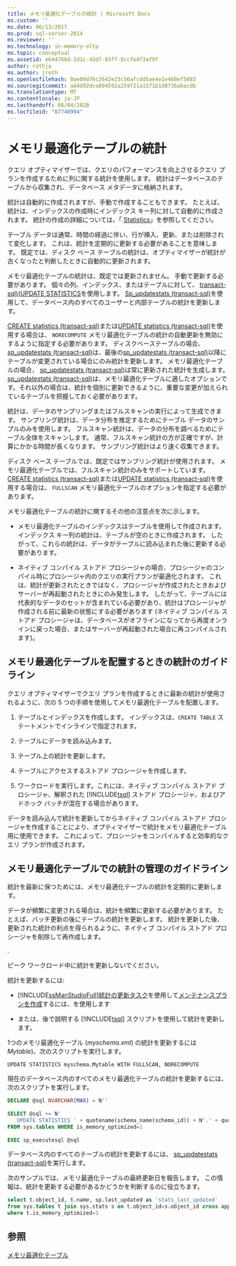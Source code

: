 ```yaml
---
title: メモリ最適化テーブルの統計 | Microsoft Docs
ms.custom: ''
ms.date: 06/13/2017
ms.prod: sql-server-2014
ms.reviewer: ''
ms.technology: in-memory-oltp
ms.topic: conceptual
ms.assetid: e644766d-1d1c-43d7-83ff-8ccfe4f3af9f
author: rothja
ms.author: jroth
ms.openlocfilehash: 0ae09d76c2642e23c56afcdd5ae4e1e468ef5883
ms.sourcegitcommit: ad4d92dce894592a259721a1571b1d8736abacdb
ms.translationtype: MT
ms.contentlocale: ja-JP
ms.lasthandoff: 08/04/2020
ms.locfileid: "87740994"
---
```

# <a name="statistics-for-memory-optimized-tables"></a>メモリ最適化テーブルの統計
  クエリ オプティマイザーでは、クエリのパフォーマンスを向上させるクエリ プランを作成するために列に関する統計を使用します。 統計はデータベースのテーブルから収集され、データベース メタデータに格納されます。  
  
 統計は自動的に作成されますが、手動で作成することもできます。 たとえば、統計は、インデックスの作成時にインデックス キー列に対して自動的に作成されます。 統計の作成の詳細については、「 [Statistics](../statistics/statistics.md)」を参照してください。  
  
 テーブル データは通常、時間の経過に伴い、行が挿入、更新、または削除されて変化します。 これは、統計を定期的に更新する必要があることを意味します。 既定では、ディスク ベース テーブルの統計は、オプティマイザーが統計が古くなったと判断したときに自動的に更新されます。  
  
 メモリ最適化テーブルの統計は、既定では更新されません。 手動で更新する必要があります。 個々の列、インデックス、またはテーブルに対して、 [transact-sql&#41;&#40;UPDATE STATISTICS](/sql/t-sql/statements/update-statistics-transact-sql)を使用します。 [Sp_updatestats &#40;transact-sql&#41;](/sql/relational-databases/system-stored-procedures/sp-updatestats-transact-sql)を使用して、データベース内のすべてのユーザーと内部テーブルの統計を更新します。  
  
 [CREATE statistics &#40;transact-sql&#41;](/sql/t-sql/statements/create-statistics-transact-sql)または[UPDATE statistics &#40;transact-sql&#41;](/sql/t-sql/statements/update-statistics-transact-sql)を使用する場合は、 `NORECOMPUTE` メモリ最適化テーブルの統計の自動更新を無効にするように指定する必要があります。 ディスクベーステーブルの場合、 [sp_updatestats &#40;transact-sql&#41;](/sql/relational-databases/system-stored-procedures/sp-updatestats-transact-sql)は、最後の[sp_updatestats &#40;transact-sql&#41;](/sql/relational-databases/system-stored-procedures/sp-updatestats-transact-sql)以降にテーブルが変更されている場合にのみ統計を更新します。 メモリ最適化テーブルの場合、 [sp_updatestats &#40;transact-sql&#41;](/sql/relational-databases/system-stored-procedures/sp-updatestats-transact-sql)は常に更新された統計を生成します。 [sp_updatestats &#40;transact-sql&#41;](/sql/relational-databases/system-stored-procedures/sp-updatestats-transact-sql)は、メモリ最適化テーブルに適したオプションです。それ以外の場合は、統計を個別に更新できるように、重要な変更が加えられているテーブルを把握しておく必要があります。  
  
 統計は、データのサンプリングまたはフルスキャンの実行によって生成できます。 サンプリング統計は、データ分布を推定するためにテーブル データのサンプルのみを使用します。 フルスキャン統計は、データの分布を調べるためにテーブル全体をスキャンします。 通常、フルスキャン統計の方が正確ですが、計算にかかる時間が長くなります。 サンプリング統計はより速く収集できます。  
  
 ディスク ベース テーブルでは、既定ではサンプリング統計が使用されます。 メモリ最適化テーブルでは、フルスキャン統計のみをサポートしています。 [CREATE statistics &#40;transact-sql&#41;](/sql/t-sql/statements/create-statistics-transact-sql)または[UPDATE statistics &#40;transact-sql&#41;](/sql/t-sql/statements/update-statistics-transact-sql)を使用する場合は、 `FULLSCAN` メモリ最適化テーブルのオプションを指定する必要があります。  
  
 メモリ最適化テーブルの統計に関するその他の注意点を次に示します。  
  
-   メモリ最適化テーブルのインデックスはテーブルを使用して作成されます。 インデックス キー列の統計は、テーブルが空のときに作成されます。 したがって、これらの統計は、データがテーブルに読み込まれた後に更新する必要があります。  
  
-   ネイティブ コンパイル ストアド プロシージャの場合、プロシージャのコンパイル時にプロシージャ内のクエリの実行プランが最適化されます。 これは、統計が更新されたときではなく、プロシージャが作成されたときおよびサーバーが再起動されたときにのみ発生します。 したがって、テーブルには代表的なデータのセットが含まれている必要があり、統計はプロシージャが作成される前に最新の状態にする必要があります  (ネイティブ コンパイル ストアド プロシージャは、データベースがオフラインになってから再度オンラインに戻った場合、またはサーバーが再起動された場合に再コンパイルされます)。  
  
## <a name="guidelines-for-statistics-when-deploying-memory-optimized-tables"></a>メモリ最適化テーブルを配置するときの統計のガイドライン  
 クエリ オプティマイザーでクエリ プランを作成するときに最新の統計が使用されるように、次の 5 つの手順を使用してメモリ最適化テーブルを配置します。  
  
1.  テーブルとインデックスを作成します。 インデックスは、`CREATE TABLE` ステートメントでインラインで指定されます。  
  
2.  テーブルにデータを読み込みます。  
  
3.  テーブル上の統計を更新します。  
  
4.  テーブルにアクセスするストアド プロシージャを作成します。  
  
5.  ワークロードを実行します。これには、ネイティブ コンパイル ストアド プロシージャ、解釈された [!INCLUDE[tsql](../../../includes/tsql-md.md)] ストアド プロシージャ、およびアドホック バッチが混在する場合があります。  
  
 データを読み込んで統計を更新してからネイティブ コンパイル ストアド プロシージャを作成することにより、オプティマイザーで統計をメモリ最適化テーブル用に使用できます。 これによって、プロシージャをコンパイルすると効率的なクエリ プランが作成されます。  
  
## <a name="guidelines-for-maintaining-statistics-on-memory-optimized-tables"></a>メモリ最適化テーブルでの統計の管理のガイドライン  
 統計を最新に保つためには、メモリ最適化テーブルの統計を定期的に更新します。  
  
 データが頻繁に変更される場合は、統計を頻繁に更新する必要があります。 たとえば、バッチ更新の後にテーブルの統計を更新します。 統計を更新した後、更新された統計の利点を得られるように、ネイティブ コンパイル ストアド プロシージャを削除して再作成します。  
  
 .  
  
 ピーク ワークロード中に統計を更新しないでください。  
  
 統計を更新するには:  
  
-   [!INCLUDE[ssManStudioFull](../../includes/ssmanstudiofull-md.md)][統計の更新タスク](../maintenance-plans/update-statistics-task-maintenance-plan.md)を使用して[メンテナンスプランを作成](../maintenance-plans/create-a-maintenance-plan.md)するには、を使用します  
  
-   または、後で説明する [!INCLUDE[tsql](../../../includes/tsql-md.md)] スクリプトを使用して統計を更新します。  
  
 1つのメモリ最適化テーブル (*myschema.xml*) の統計を更新するには *Mytable*)、次のスクリプトを実行します。  
  
```  
UPDATE STATISTICS myschema.Mytable WITH FULLSCAN, NORECOMPUTE  
```  
  
 現在のデータベース内のすべてのメモリ最適化テーブルの統計を更新するには、次のスクリプトを実行します。  
  
```sql  
DECLARE @sql NVARCHAR(MAX) = N''  
  
SELECT @sql += N'  
   UPDATE STATISTICS ' + quotename(schema_name(schema_id)) + N'.' + quotename(name) + N' WITH FULLSCAN, NORECOMPUTE'  
FROM sys.tables WHERE is_memory_optimized=1  
  
EXEC sp_executesql @sql  
```  
  
 データベース内のすべてのテーブルの統計を更新するには、 [sp_updatestats &#40;transact-sql&#41;](/sql/relational-databases/system-stored-procedures/sp-updatestats-transact-sql)を実行します。  
  
 次のサンプルでは、メモリ最適化テーブルの最終更新日を報告します。 この情報は、統計を更新する必要があるかどうかを判断するのに役立ちます。  
  
```sql  
select t.object_id, t.name, sp.last_updated as 'stats_last_updated'  
from sys.tables t join sys.stats s on t.object_id=s.object_id cross apply sys.dm_db_stats_properties(t.object_id, s.stats_id) sp  
where t.is_memory_optimized=1  
```  
  
## <a name="see-also"></a>参照  
 [メモリ最適化テーブル](memory-optimized-tables.md)  
  
  
